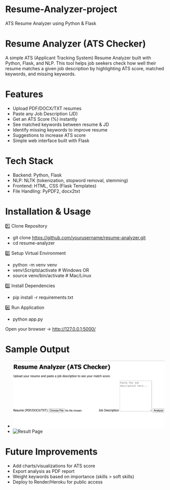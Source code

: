 # Resume-Analyzer-project
ATS Resume Analyzer using Python & Flask
# Resume Analyzer (ATS Checker)

A simple ATS (Applicant Tracking System) Resume Analyzer built with Python, Flask, and NLP.
This tool helps job seekers check how well their resume matches a given job description by highlighting ATS score, matched keywords, and missing keywords.
# Features

- Upload PDF/DOCX/TXT resumes
- Paste any Job Description (JD)
- Get an ATS Score (%) instantly
- See matched keywords between resume & JD
- Identify missing keywords to improve resume
- Suggestions to increase ATS score
- Simple web interface built with Flask
# Tech Stack

- Backend: Python, Flask
- NLP: NLTK (tokenization, stopword removal, stemming)
- Frontend: HTML, CSS (Flask Templates)
- File Handling: PyPDF2, docx2txt
# Installation & Usage
1️⃣ Clone Repository
- git clone https://github.com/yourusername/resume-analyzer.git
- cd resume-analyzer

2️⃣ Setup Virtual Environment
- python -m venv venv
- venv\Scripts\activate   # Windows
OR
- source venv/bin/activate   # Mac/Linux

3️⃣ Install Dependencies
- pip install -r requirements.txt

4️⃣ Run Application
- python app.py

Open your browser → http://127.0.0.1:5000/
# Sample Output
- ![Home Page](https://github.com/Divyasree1405/Resume-Analyzer-project/blob/main/RESUME%20ANALYZER/Screenshots/Home_page.png)
- ![Result Page](screenshots/result.png)
# Future Improvements

- Add charts/visualizations for ATS score
- Export analysis as PDF report
- Weight keywords based on importance (skills > soft skills)
- Deploy to Render/Heroku for public access
